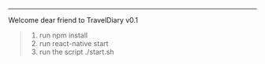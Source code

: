***
Welcome dear friend to  TravelDiary v0.1


> 1. run npm install
> 2. run react-native start
> 3. run the script ./start.sh